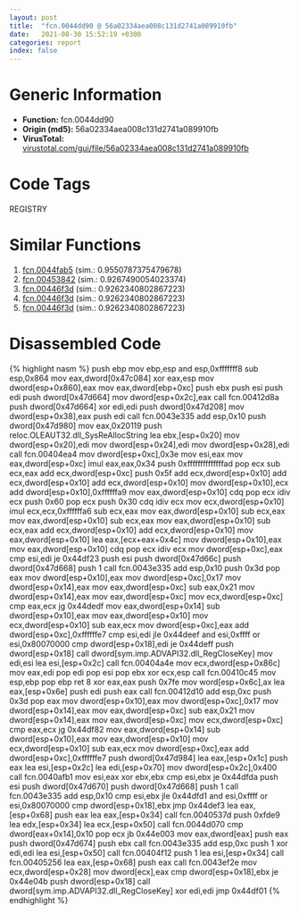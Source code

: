 ```yaml
---
layout: post
title:  "fcn.0044dd90 @ 56a02334aea008c131d2741a089910fb"
date:   2021-08-30 15:52:19 +0300
categories: report
index: false
---
```


# Generic Information
- **Function:** fcn.0044dd90
- **Origin (md5):** 56a02334aea008c131d2741a089910fb
- **VirusTotal:** [virustotal.com/gui/file/56a02334aea008c131d2741a089910fb][virustotal_ref]

# Code Tags
<span class="tag" id="REGISTRY">REGISTRY</span>


# Similar Functions

1. [fcn.0044fab5][similar_1_ref] (sim.: 0.9550787375479678)
2. [fcn.00453842][similar_2_ref] (sim.: 0.9267490054023374)
3. [fcn.00446f3d][similar_3_ref] (sim.: 0.9262340802867223)
4. [fcn.00446f3d][similar_4_ref] (sim.: 0.9262340802867223)
5. [fcn.00446f3d][similar_5_ref] (sim.: 0.9262340802867223)


# Disassembled Code

{% highlight nasm %}
push ebp
mov ebp,esp
and esp,0xfffffff8
sub esp,0x864
mov eax,dword[0x47c084]
xor eax,esp
mov dword[esp+0x860],eax
mov eax,dword[ebp+0xc]
push ebx
push esi
push edi
push dword[0x47d664]
mov dword[esp+0x2c],eax
call fcn.00412d8a
push dword[0x47d664]
xor edi,edi
push dword[0x47d208]
mov dword[esp+0x38],eax
push edi
call fcn.0043e335
add esp,0x10
push dword[0x47d980]
mov eax,0x20119
push reloc.OLEAUT32.dll_SysReAllocString
lea ebx,[esp+0x20]
mov dword[esp+0x20],edi
mov dword[esp+0x24],edi
mov dword[esp+0x28],edi
call fcn.00404ea4
mov dword[esp+0xc],0x3e
mov esi,eax
mov eax,dword[esp+0xc]
imul eax,eax,0x34
push 0xffffffffffffffad
pop ecx
sub ecx,eax
add ecx,dword[esp+0xc]
push 0x5f
add ecx,dword[esp+0x10]
add ecx,dword[esp+0x10]
add ecx,dword[esp+0x10]
mov dword[esp+0x10],ecx
add dword[esp+0x10],0xffffffa9
mov eax,dword[esp+0x10]
cdq
pop ecx
idiv ecx
push 0x60
pop ecx
push 0x30
cdq
idiv ecx
mov ecx,dword[esp+0x10]
imul ecx,ecx,0xffffffa6
sub ecx,eax
mov eax,dword[esp+0x10]
sub ecx,eax
mov eax,dword[esp+0x10]
sub ecx,eax
mov eax,dword[esp+0x10]
sub ecx,eax
add ecx,dword[esp+0x10]
add ecx,dword[esp+0x10]
mov eax,dword[esp+0x10]
lea eax,[ecx+eax+0x4c]
mov dword[esp+0x10],eax
mov eax,dword[esp+0x10]
cdq
pop ecx
idiv ecx
mov dword[esp+0xc],eax
cmp esi,edi
je 0x44df23
push esi
push dword[0x47d66c]
push dword[0x47d668]
push 1
call fcn.0043e335
add esp,0x10
push 0x3d
pop eax
mov dword[esp+0x10],eax
mov dword[esp+0xc],0x17
mov dword[esp+0x14],eax
mov eax,dword[esp+0xc]
sub eax,0x21
mov dword[esp+0x14],eax
mov eax,dword[esp+0xc]
mov ecx,dword[esp+0xc]
cmp eax,ecx
jg 0x44dedf
mov eax,dword[esp+0x14]
sub dword[esp+0x10],eax
mov eax,dword[esp+0x10]
mov ecx,dword[esp+0x10]
sub eax,ecx
mov dword[esp+0xc],eax
add dword[esp+0xc],0xffffffe7
cmp esi,edi
jle 0x44deef
and esi,0xffff
or esi,0x80070000
cmp dword[esp+0x18],edi
je 0x44deff
push dword[esp+0x18]
call dword[sym.imp.ADVAPI32.dll_RegCloseKey]
mov edi,esi
lea esi,[esp+0x2c]
call fcn.00404a4e
mov ecx,dword[esp+0x86c]
mov eax,edi
pop edi
pop esi
pop ebx
xor ecx,esp
call fcn.00410c45
mov esp,ebp
pop ebp
ret 8
xor eax,eax
push 0x7fe
mov word[esp+0x6c],ax
lea eax,[esp+0x6e]
push edi
push eax
call fcn.00412d10
add esp,0xc
push 0x3d
pop eax
mov dword[esp+0x10],eax
mov dword[esp+0xc],0x17
mov dword[esp+0x14],eax
mov eax,dword[esp+0xc]
sub eax,0x21
mov dword[esp+0x14],eax
mov eax,dword[esp+0xc]
mov ecx,dword[esp+0xc]
cmp eax,ecx
jg 0x44df82
mov eax,dword[esp+0x14]
sub dword[esp+0x10],eax
mov eax,dword[esp+0x10]
mov ecx,dword[esp+0x10]
sub eax,ecx
mov dword[esp+0xc],eax
add dword[esp+0xc],0xffffffe7
push dword[0x47d984]
lea eax,[esp+0x1c]
push eax
lea esi,[esp+0x2c]
lea edi,[esp+0x70]
mov dword[esp+0x2c],0x400
call fcn.0040afb1
mov esi,eax
xor ebx,ebx
cmp esi,ebx
je 0x44dfda
push esi
push dword[0x47d670]
push dword[0x47d668]
push 1
call fcn.0043e335
add esp,0x10
cmp esi,ebx
jle 0x44dfd1
and esi,0xffff
or esi,0x80070000
cmp dword[esp+0x18],ebx
jmp 0x44def3
lea eax,[esp+0x68]
push eax
lea eax,[esp+0x34]
call fcn.0040537d
push 0xfde9
lea edx,[esp+0x34]
lea ecx,[esp+0x50]
call fcn.0044d070
cmp dword[eax+0x14],0x10
pop ecx
jb 0x44e003
mov eax,dword[eax]
push eax
push dword[0x47d674]
push ebx
call fcn.0043e335
add esp,0xc
push 1
xor edi,edi
lea esi,[esp+0x50]
call fcn.00404f12
push 1
lea esi,[esp+0x34]
call fcn.00405256
lea eax,[esp+0x68]
push eax
call fcn.0043ef2e
mov ecx,dword[esp+0x28]
mov dword[ecx],eax
cmp dword[esp+0x18],ebx
je 0x44e04b
push dword[esp+0x18]
call dword[sym.imp.ADVAPI32.dll_RegCloseKey]
xor edi,edi
jmp 0x44df01
{% endhighlight %}


[similar_1_ref]: /report/fcn.0044fab5@f5b8476c36459986b226c45654aeb016
[similar_2_ref]: /report/fcn.00453842@20a93604f17ee6f3c2aa7b1f7a497fcf
[similar_3_ref]: /report/fcn.00446f3d@f675eb7591a3862690b6cdc54d5604df
[similar_4_ref]: /report/fcn.00446f3d@44a756939733df3681808b122b91651f
[similar_5_ref]: /report/fcn.00446f3d@0c9813ad67afad78a02241f0c1f94624
[virustotal_ref]: https://www.virustotal.com/gui/file/56a02334aea008c131d2741a089910fb